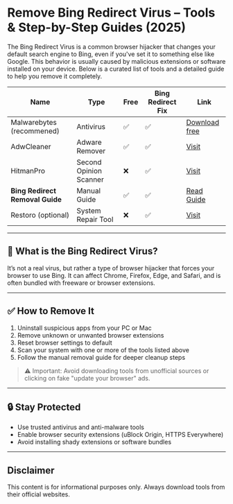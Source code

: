 # Remove Bing Redirect Virus – Tools & Step-by-Step Guides (2025)

The Bing Redirect Virus is a common browser hijacker that changes your default search engine to Bing, even if you've set it to something else like Google. This behavior is usually caused by malicious extensions or software installed on your device. Below is a curated list of tools and a detailed guide to help you remove it completely.

| Name | Type | Free | Bing Redirect Fix | Link |
|------|------|------|--------------------|------|
| Malwarebytes (recommened) | Antivirus | ✅ | ✅ | [Download free](https://downloads.malwarebytes.com/file/090357) |
| AdwCleaner | Adware Remover | ✅ | ✅ | [Visit](https://www.malwarebytes.com/adwcleaner/) |
| HitmanPro | Second Opinion Scanner | ❌ | ✅ | [Visit](https://www.hitmanpro.com) |
| **Bing Redirect Removal Guide** | Manual Guide | ✅ | ✅ | [Read Guide](#) |
| Restoro (optional) | System Repair Tool | ❌ | ✅ | [Visit](https://www.restoro.com) |

---

## 🧠 What is the Bing Redirect Virus?

It’s not a real virus, but rather a type of browser hijacker that forces your browser to use Bing. It can affect Chrome, Firefox, Edge, and Safari, and is often bundled with freeware or browser extensions.

---

## ✅ How to Remove It

1. Uninstall suspicious apps from your PC or Mac
2. Remove unknown or unwanted browser extensions
3. Reset browser settings to default
4. Scan your system with one or more of the tools listed above
5. Follow the manual removal guide for deeper cleanup steps

> ⚠️ Important: Avoid downloading tools from unofficial sources or clicking on fake "update your browser" ads.

---

## 🔒 Stay Protected

- Use trusted antivirus and anti-malware tools
- Enable browser security extensions (uBlock Origin, HTTPS Everywhere)
- Avoid installing shady extensions or software bundles

---

## Disclaimer

This content is for informational purposes only. Always download tools from their official websites.
